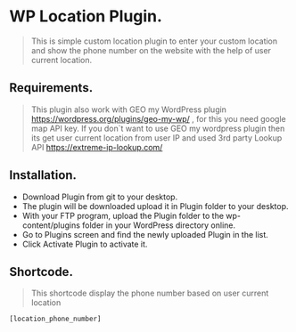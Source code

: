 # WP Location Plugin.

> This is simple custom location plugin to enter your custom location and show the phone number on the website with the help of user current location.

## Requirements.

> This plugin also work with GEO my WordPress plugin  https://wordpress.org/plugins/geo-my-wp/ , for this you need google map API key. If you don`t want to use GEO my wordpress plugin then its get user current location from user IP and used 3rd party Lookup API https://extreme-ip-lookup.com/

## Installation.
* Download Plugin from git to your desktop.
* The plugin will be downloaded upload it in Plugin folder to your desktop.
* With your FTP program, upload the Plugin folder to the wp-content/plugins folder in your WordPress directory online.
* Go to Plugins screen and find the newly uploaded Plugin in the list.
* Click Activate Plugin to activate it.


## Shortcode.
>This shortcode display the phone number based on user current location 

 ``````````
 [location_phone_number]
 ``````````
